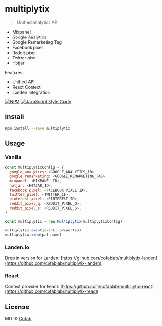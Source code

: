 # multiplytix

> Unified analytics API

- Mixpanel
- Google Analytics
- Google Remarketing Tag
- Facebook pixel
- Reddit pixel
- Twitter pixel
- Hotjar

Features:

- Unified API
- React Context
- Landen Integration

[![NPM](https://img.shields.io/npm/v/multiplytix.svg)](https://www.npmjs.com/package/multiplytix) [![JavaScript Style Guide](https://img.shields.io/badge/code_style-standard-brightgreen.svg)](https://standardjs.com)

## Install

```bash
npm install --save multiplytix
```

## Usage

### Vanilla

```js
const multiplytixConfig = {
  google_analytics: <GOOGLE_ANALYTICS_ID>,
  google_remarketing: <GOOGLE_REMARKETING_TAG>,
  mixpanel: <MIXPANEL_ID>,
  hotjar: <HOTJAR_ID>,
  facebook_pixel: <FACEBOOK_PIXEL_ID>,
  twitter_pixel: <TWITTER_ID>,
  pinterest_pixel: <PINTEREST_ID>,
  reddit_pixel_q: <REDDIT_PIXEL_Q>,
  reddit_pixel_s: <REDDIT_PIXEL_S>,
}

const multiplytix = new Multiplytix(multiplytixConfig)

multiplytix.event(event, propertes)
multiplytix.view(pathname)
```


### Landen.io

Drop in version for Landen: [https://github.com/cofablab/multiplytix-landen](https://github.com/cofablab/multiplytix-landen)

### React

Context provider for React: [https://github.com/cofablab/multiplytix-react](https://github.com/cofablab/multiplytix-react)

## License

MIT © [Cofab](https://github.com/cofablab)

